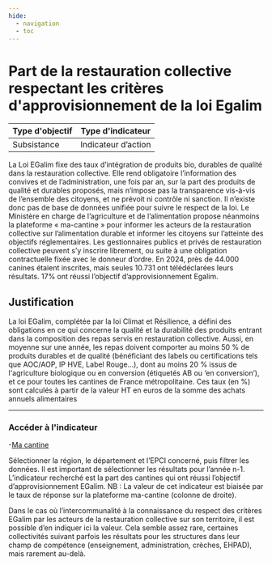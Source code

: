 ```yaml
---
hide:
  - navigation
  - toc
---
```

# Part de la restauration collective respectant les critères d'approvisionnement de la loi Egalim 


|Type d'objectif|Type d'indicateur|
|--|--|
|Subsistance|Indicateur d’action|

La  Loi  EGalim  fixe  des  taux d’intégration de produits bio, durables de qualité dans la restauration  collective.  Elle  rend  obligatoire  l’information  des  convives  et  de l’administration,  une  fois  par  an,  sur  la  part  des  produits  de  qualité  et  durables proposés,  mais  n’impose  pas  la  transparence vis-à-vis de l’ensemble des citoyens, et ne prévoit ni contrôle ni sanction. Il n’existe donc pas de base de données unifiée pour suivre  le respect de la loi. Le Ministère en charge de l’agriculture et de l’alimentation propose  néanmoins  la  plateforme  «  ma-cantine  »  pour  informer  les  acteurs  de  la restauration collective sur l’alimentation durable et informer les citoyens sur l’atteinte des  objectifs  réglementaires.  Les  gestionnaires  publics  et  privés  de  restauration collective  peuvent s’y inscrire librement, ou suite à une obligation contractuelle fixée avec le donneur d’ordre. 
En  2024,  près  de  44.000  canines  étaient  inscrites,  mais  seules  10.731  ont télédéclarées leurs résultats. 17% ont réussi l’objectif d’approvisionnement Egalim. 

## Justification

La  loi EGalim, complétée par la loi Climat et Résilience, a défini des obligations en ce qui  concerne  la  qualité  et  la  durabilité des produits entrant dans la composition des repas  servis  en  restauration  collective.  Aussi,  en  moyenne  sur  une  année,  les  repas doivent comporter au moins 50 % de produits durables et de qualité (bénéficiant des labels ou certifications tels que AOC/AOP, IP HVE, Label Rouge…), dont au moins 20 % issus de l'agriculture biologique ou en conversion (étiquetés AB ou ‘en conversion’), et ce  pour toutes les cantines de France métropolitaine. Ces taux (en %) sont calculés à partir de la valeur HT en euros de la somme des achats annuels alimentaires 

---

### Accéder à l'indicateur

-[Ma cantine](https://ma-cantine.agriculture.gouv.fr/statistiques-regionales?year=2024)  
  
Sélectionner  la  région,  le  département  et  l’EPCI  concerné, puis filtrer les données. Il est important de sélectionner les résultats pour l’année n-1. L’indicateur recherché est la part des cantines qui ont réussi l’objectif d’approvisionnement EGalim. 
NB  :  La  valeur  de  cet  indicateur  est  biaisée par le taux de réponse sur la plateforme ma-cantine (colonne de droite).

Dans le cas où l’intercommunalité à la connaissance du respect des critères EGalim par les acteurs de la restauration collective sur son territoire, il est possible d’en indiquer ici la valeur. Cela semble assez rare, certaines collectivités suivant parfois les résultats pour  les  structures  dans  leur  champ  de  compétence  (enseignement, administration, crèches, EHPAD), mais rarement au-delà. 

